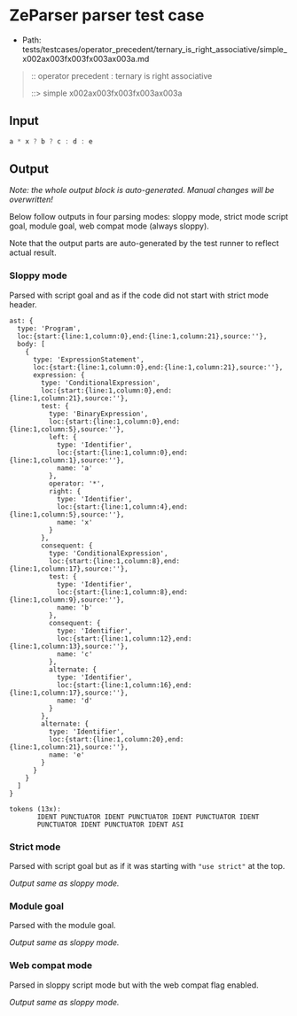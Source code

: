 # ZeParser parser test case

- Path: tests/testcases/operator_precedent/ternary_is_right_associative/simple_x002ax003fx003fx003ax003a.md

> :: operator precedent : ternary is right associative
>
> ::> simple x002ax003fx003fx003ax003a

## Input

`````js
a * x ? b ? c : d : e
`````

## Output

_Note: the whole output block is auto-generated. Manual changes will be overwritten!_

Below follow outputs in four parsing modes: sloppy mode, strict mode script goal, module goal, web compat mode (always sloppy).

Note that the output parts are auto-generated by the test runner to reflect actual result.

### Sloppy mode

Parsed with script goal and as if the code did not start with strict mode header.

`````
ast: {
  type: 'Program',
  loc:{start:{line:1,column:0},end:{line:1,column:21},source:''},
  body: [
    {
      type: 'ExpressionStatement',
      loc:{start:{line:1,column:0},end:{line:1,column:21},source:''},
      expression: {
        type: 'ConditionalExpression',
        loc:{start:{line:1,column:0},end:{line:1,column:21},source:''},
        test: {
          type: 'BinaryExpression',
          loc:{start:{line:1,column:0},end:{line:1,column:5},source:''},
          left: {
            type: 'Identifier',
            loc:{start:{line:1,column:0},end:{line:1,column:1},source:''},
            name: 'a'
          },
          operator: '*',
          right: {
            type: 'Identifier',
            loc:{start:{line:1,column:4},end:{line:1,column:5},source:''},
            name: 'x'
          }
        },
        consequent: {
          type: 'ConditionalExpression',
          loc:{start:{line:1,column:8},end:{line:1,column:17},source:''},
          test: {
            type: 'Identifier',
            loc:{start:{line:1,column:8},end:{line:1,column:9},source:''},
            name: 'b'
          },
          consequent: {
            type: 'Identifier',
            loc:{start:{line:1,column:12},end:{line:1,column:13},source:''},
            name: 'c'
          },
          alternate: {
            type: 'Identifier',
            loc:{start:{line:1,column:16},end:{line:1,column:17},source:''},
            name: 'd'
          }
        },
        alternate: {
          type: 'Identifier',
          loc:{start:{line:1,column:20},end:{line:1,column:21},source:''},
          name: 'e'
        }
      }
    }
  ]
}

tokens (13x):
       IDENT PUNCTUATOR IDENT PUNCTUATOR IDENT PUNCTUATOR IDENT
       PUNCTUATOR IDENT PUNCTUATOR IDENT ASI
`````

### Strict mode

Parsed with script goal but as if it was starting with `"use strict"` at the top.

_Output same as sloppy mode._

### Module goal

Parsed with the module goal.

_Output same as sloppy mode._

### Web compat mode

Parsed in sloppy script mode but with the web compat flag enabled.

_Output same as sloppy mode._
